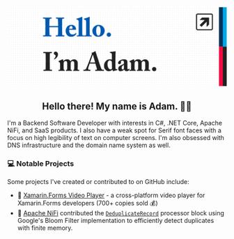 ## [![](https://github.com/adamfisher/adamfisher/blob/master/images/bio-header.png)](https://linktr.ee/adamfisher)

<h2 align="center">Hello there! My name is Adam. 👋🤓</h2>

I'm a Backend Software Developer with interests in C#, .NET Core, Apache NiFi, and SaaS products.
I also have a weak spot for Serif font faces with a focus on high legibility of text on computer screens. I'm also obsessed with DNS infrastructure and the domain name system as well.

### 💻 Notable Projects

Some projects I've created or contributed to on GitHub include:

- 🚀 [Xamarin.Forms Video Player](https://github.com/adamfisher/Xamarin.Forms.VideoPlayer) - a cross-platform video player for Xamarin.Forms developers (700+ copies sold 💰)
- 🚀 [Apache NiFi](https://github.com/apache/nifi) contributed the [`DeduplicateRecord`](https://nifi.apache.org/docs/nifi-docs/components/org.apache.nifi/nifi-standard-nar/1.12.1/org.apache.nifi.processors.standard.DeduplicateRecord/) processor block using Google's Bloom Filter implementation to efficiently detect duplicates with finite memory.



<!--
**adamfisher/adamfisher** is a ✨ _special_ ✨ repository because its `README.md` (this file) appears on your GitHub profile.

Here are some ideas to get you started:

- 🔭 I’m currently working on ...
- 🌱 I’m currently learning ...
- 👯 I’m looking to collaborate on ...
- 🤔 I’m looking for help with ...
- 💬 Ask me about ...
- 📫 How to reach me: ...
- 😄 Pronouns: ...
- ⚡ Fun fact: ...
-->
